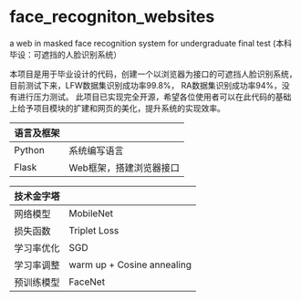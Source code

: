 # face_recogniton_websites
a web in masked face recognition system for undergraduate final test (本科毕设：可遮挡的人脸识别系统）


本项目是用于毕业设计的代码，创建一个以浏览器为接口的可遮挡人脸识别系统，目前测试下来，LFW数据集识别成功率99.8%， RA数据集识别成功率94%，没有进行压力测试。
此项目已实现完全开源，希望各位使用者可以在此代码的基础上给予项目模块的扩建和网页的美化，提升系统的实现效率。


| 语言及框架  |   |
| :----  | :----  |
| Python  |  系统编写语言 |
| Flask | Web框架，搭建浏览器接口 |




|  技术金字塔   |   |
|  :----  | :----  |
| 网络模型  | MobileNet |
| 损失函数 | Triplet Loss |
| 学习率优化 | SGD |
| 学习率调整 | warm up + Cosine annealing |
| 预训练模型 | FaceNet  |
